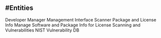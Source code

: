#Entities
----------
Developer
Manager
Management Interface
Scanner
Package and License Info
Manage Software and Package Info for License Scanning and Vulnerabilities
NIST Vulnerability DB
